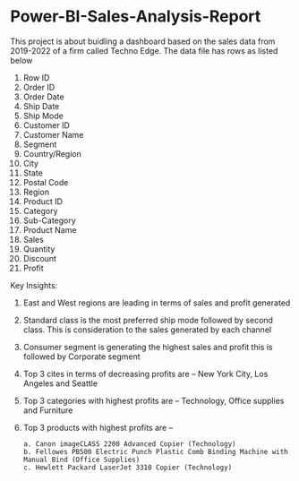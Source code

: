 # Power-BI-Sales-Analysis-Report
This project is about buidling a dashboard based on the sales data from 2019-2022 of a firm called Techno Edge. The data file has rows as listed below 

1. Row ID
2. Order ID
3. Order Date
4. Ship Date
5. Ship Mode
6. Customer ID
7. Customer Name
8. Segment
9. Country/Region
10. City
11. State
12. Postal Code
13. Region
14. Product ID
15. Category
16. Sub-Category
17. Product Name
18. Sales
19. Quantity
20. Discount
21. Profit


Key Insights:
1.	East and West regions are leading in terms of sales and profit generated 
2.	Standard class is the most preferred ship mode followed by second class. This is consideration to the sales generated by each channel
3.	Consumer segment is generating the highest sales and profit this is followed by Corporate segment
4.	Top 3 cites in terms of decreasing profits are – New York City, Los Angeles and Seattle
5.	Top 3 categories with highest profits are – Technology, Office supplies and Furniture
6.	Top 3 products with highest profits are –

        a. Canon imageCLASS 2200 Advanced Copier (Technology)
  	    b. Fellowes PB500 Electric Punch Plastic Comb Binding Machine with Manual Bind (Office Supplies)
  	    c. Hewlett Packard LaserJet 3310 Copier (Technology)
